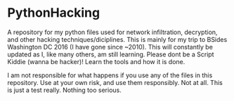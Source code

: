 # PythonHacking
A repository for my python files used for network infiltration, decryption, and other hacking techniques/diciplines. This is mainly for my trip to BSides Washington DC 2016 (I have gone since ~2010). This will constantly be updated as I, like many others, am still learning. Please dont be a Script Kiddie (wanna be hacker)! Learn the tools and how it is done. 

I am not responsible for what happens if you use any of the files in this repository. Use at your own risk, and use them responsibly.
Not at all. This is just a test really. Nothing too serious.